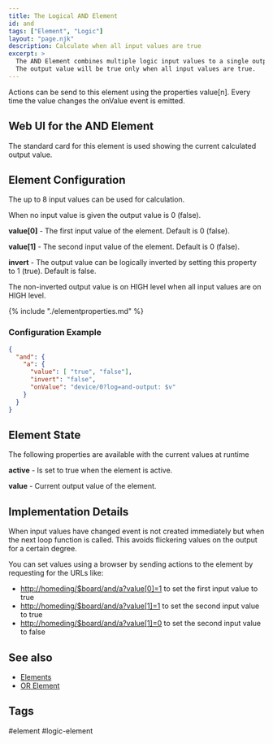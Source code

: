 ```yaml
---
title: The Logical AND Element
id: and
tags: ["Element", "Logic"]
layout: "page.njk"
description: Calculate when all input values are true
excerpt: >
  The AND Element combines multiple logic input values to a single output value.
  The output value will be true only when all input values are true.
---
```


Actions can be send to this element using the properties value[n].
Every time the value changes the onValue event is emitted.


## Web UI for the AND Element

The standard card for this element is used showing the current calculated output value.


## Element Configuration

<object data="/element.svg?and" type="image/svg+xml"></object>

The up to 8 input values can be used for calculation.

When no input value is given the output value is 0 (false).

**value[0]** - The first input value of the element. Default is 0 (false).

**value[1]** - The second input value of the element. Default is 0 (false).


**invert** - The output value can be logically inverted by setting this property to 1 (true). Default is false.

The non-inverted output value is on HIGH level when all input values are on HIGH level.

{% include "./elementproperties.md" %}


### Configuration Example


``` json
{
  "and": {
    "a": {
      "value": [ "true", "false"],
      "invert": "false",
      "onValue": "device/0?log=and-output: $v"
    }
  }
}
```

## Element State

The following properties are available with the current values at runtime

**active** - Is set to true when the element is active.

**value** - Current output value of the element.


## Implementation Details

When input values have changed event is not created immediately but when the next loop function is called.
This avoids flickering values on the output for a certain degree.

You can set values using a browser by sending actions to the element by requesting for the URLs like:

* <http://homeding/$board/and/a?value[0]=1> to set the first input value to true
* <http://homeding/$board/and/a?value[1]=1> to set the second input value to true
* <http://homeding/$board/and/a?value[1]=0> to set the second input value to false



## See also

* [Elements](/elements/index.md)
* [OR Element](/elements/or.md)

## Tags
#element #logic-element